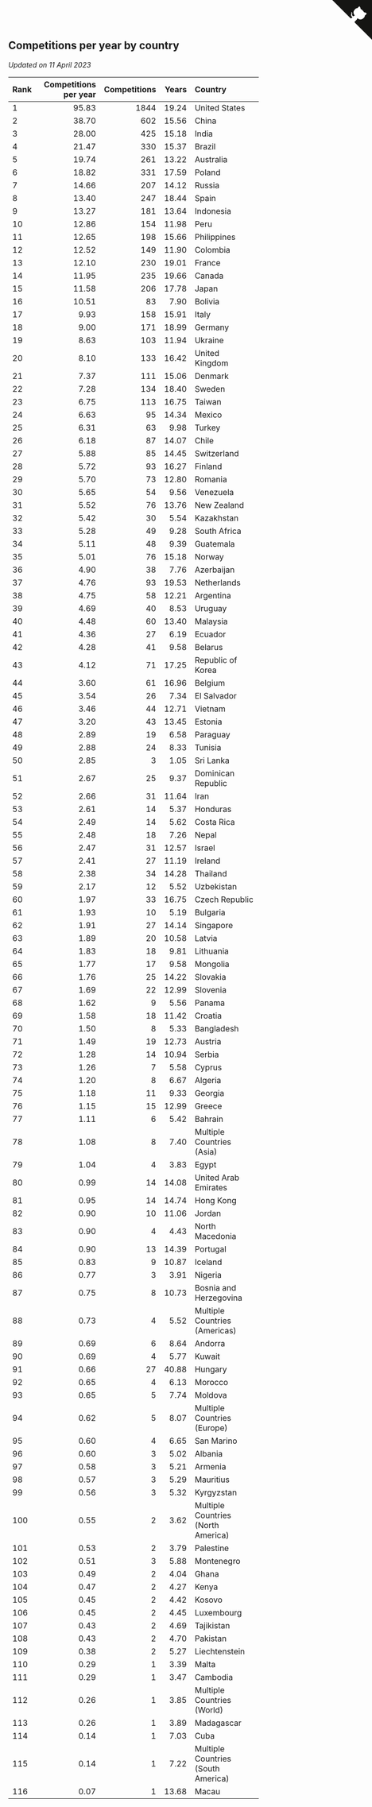 ## Competitions per year by country

*Updated on 11 April 2023*

| Rank | Competitions per year | Competitions | Years | Country |
| :--- | ---: | ---: | ---: | :--- |
| 1 | 95.83 | 1844 | 19.24 | United States |
| 2 | 38.70 | 602 | 15.56 | China |
| 3 | 28.00 | 425 | 15.18 | India |
| 4 | 21.47 | 330 | 15.37 | Brazil |
| 5 | 19.74 | 261 | 13.22 | Australia |
| 6 | 18.82 | 331 | 17.59 | Poland |
| 7 | 14.66 | 207 | 14.12 | Russia |
| 8 | 13.40 | 247 | 18.44 | Spain |
| 9 | 13.27 | 181 | 13.64 | Indonesia |
| 10 | 12.86 | 154 | 11.98 | Peru |
| 11 | 12.65 | 198 | 15.66 | Philippines |
| 12 | 12.52 | 149 | 11.90 | Colombia |
| 13 | 12.10 | 230 | 19.01 | France |
| 14 | 11.95 | 235 | 19.66 | Canada |
| 15 | 11.58 | 206 | 17.78 | Japan |
| 16 | 10.51 | 83 | 7.90 | Bolivia |
| 17 | 9.93 | 158 | 15.91 | Italy |
| 18 | 9.00 | 171 | 18.99 | Germany |
| 19 | 8.63 | 103 | 11.94 | Ukraine |
| 20 | 8.10 | 133 | 16.42 | United Kingdom |
| 21 | 7.37 | 111 | 15.06 | Denmark |
| 22 | 7.28 | 134 | 18.40 | Sweden |
| 23 | 6.75 | 113 | 16.75 | Taiwan |
| 24 | 6.63 | 95 | 14.34 | Mexico |
| 25 | 6.31 | 63 | 9.98 | Turkey |
| 26 | 6.18 | 87 | 14.07 | Chile |
| 27 | 5.88 | 85 | 14.45 | Switzerland |
| 28 | 5.72 | 93 | 16.27 | Finland |
| 29 | 5.70 | 73 | 12.80 | Romania |
| 30 | 5.65 | 54 | 9.56 | Venezuela |
| 31 | 5.52 | 76 | 13.76 | New Zealand |
| 32 | 5.42 | 30 | 5.54 | Kazakhstan |
| 33 | 5.28 | 49 | 9.28 | South Africa |
| 34 | 5.11 | 48 | 9.39 | Guatemala |
| 35 | 5.01 | 76 | 15.18 | Norway |
| 36 | 4.90 | 38 | 7.76 | Azerbaijan |
| 37 | 4.76 | 93 | 19.53 | Netherlands |
| 38 | 4.75 | 58 | 12.21 | Argentina |
| 39 | 4.69 | 40 | 8.53 | Uruguay |
| 40 | 4.48 | 60 | 13.40 | Malaysia |
| 41 | 4.36 | 27 | 6.19 | Ecuador |
| 42 | 4.28 | 41 | 9.58 | Belarus |
| 43 | 4.12 | 71 | 17.25 | Republic of Korea |
| 44 | 3.60 | 61 | 16.96 | Belgium |
| 45 | 3.54 | 26 | 7.34 | El Salvador |
| 46 | 3.46 | 44 | 12.71 | Vietnam |
| 47 | 3.20 | 43 | 13.45 | Estonia |
| 48 | 2.89 | 19 | 6.58 | Paraguay |
| 49 | 2.88 | 24 | 8.33 | Tunisia |
| 50 | 2.85 | 3 | 1.05 | Sri Lanka |
| 51 | 2.67 | 25 | 9.37 | Dominican Republic |
| 52 | 2.66 | 31 | 11.64 | Iran |
| 53 | 2.61 | 14 | 5.37 | Honduras |
| 54 | 2.49 | 14 | 5.62 | Costa Rica |
| 55 | 2.48 | 18 | 7.26 | Nepal |
| 56 | 2.47 | 31 | 12.57 | Israel |
| 57 | 2.41 | 27 | 11.19 | Ireland |
| 58 | 2.38 | 34 | 14.28 | Thailand |
| 59 | 2.17 | 12 | 5.52 | Uzbekistan |
| 60 | 1.97 | 33 | 16.75 | Czech Republic |
| 61 | 1.93 | 10 | 5.19 | Bulgaria |
| 62 | 1.91 | 27 | 14.14 | Singapore |
| 63 | 1.89 | 20 | 10.58 | Latvia |
| 64 | 1.83 | 18 | 9.81 | Lithuania |
| 65 | 1.77 | 17 | 9.58 | Mongolia |
| 66 | 1.76 | 25 | 14.22 | Slovakia |
| 67 | 1.69 | 22 | 12.99 | Slovenia |
| 68 | 1.62 | 9 | 5.56 | Panama |
| 69 | 1.58 | 18 | 11.42 | Croatia |
| 70 | 1.50 | 8 | 5.33 | Bangladesh |
| 71 | 1.49 | 19 | 12.73 | Austria |
| 72 | 1.28 | 14 | 10.94 | Serbia |
| 73 | 1.26 | 7 | 5.58 | Cyprus |
| 74 | 1.20 | 8 | 6.67 | Algeria |
| 75 | 1.18 | 11 | 9.33 | Georgia |
| 76 | 1.15 | 15 | 12.99 | Greece |
| 77 | 1.11 | 6 | 5.42 | Bahrain |
| 78 | 1.08 | 8 | 7.40 | Multiple Countries (Asia) |
| 79 | 1.04 | 4 | 3.83 | Egypt |
| 80 | 0.99 | 14 | 14.08 | United Arab Emirates |
| 81 | 0.95 | 14 | 14.74 | Hong Kong |
| 82 | 0.90 | 10 | 11.06 | Jordan |
| 83 | 0.90 | 4 | 4.43 | North Macedonia |
| 84 | 0.90 | 13 | 14.39 | Portugal |
| 85 | 0.83 | 9 | 10.87 | Iceland |
| 86 | 0.77 | 3 | 3.91 | Nigeria |
| 87 | 0.75 | 8 | 10.73 | Bosnia and Herzegovina |
| 88 | 0.73 | 4 | 5.52 | Multiple Countries (Americas) |
| 89 | 0.69 | 6 | 8.64 | Andorra |
| 90 | 0.69 | 4 | 5.77 | Kuwait |
| 91 | 0.66 | 27 | 40.88 | Hungary |
| 92 | 0.65 | 4 | 6.13 | Morocco |
| 93 | 0.65 | 5 | 7.74 | Moldova |
| 94 | 0.62 | 5 | 8.07 | Multiple Countries (Europe) |
| 95 | 0.60 | 4 | 6.65 | San Marino |
| 96 | 0.60 | 3 | 5.02 | Albania |
| 97 | 0.58 | 3 | 5.21 | Armenia |
| 98 | 0.57 | 3 | 5.29 | Mauritius |
| 99 | 0.56 | 3 | 5.32 | Kyrgyzstan |
| 100 | 0.55 | 2 | 3.62 | Multiple Countries (North America) |
| 101 | 0.53 | 2 | 3.79 | Palestine |
| 102 | 0.51 | 3 | 5.88 | Montenegro |
| 103 | 0.49 | 2 | 4.04 | Ghana |
| 104 | 0.47 | 2 | 4.27 | Kenya |
| 105 | 0.45 | 2 | 4.42 | Kosovo |
| 106 | 0.45 | 2 | 4.45 | Luxembourg |
| 107 | 0.43 | 2 | 4.69 | Tajikistan |
| 108 | 0.43 | 2 | 4.70 | Pakistan |
| 109 | 0.38 | 2 | 5.27 | Liechtenstein |
| 110 | 0.29 | 1 | 3.39 | Malta |
| 111 | 0.29 | 1 | 3.47 | Cambodia |
| 112 | 0.26 | 1 | 3.85 | Multiple Countries (World) |
| 113 | 0.26 | 1 | 3.89 | Madagascar |
| 114 | 0.14 | 1 | 7.03 | Cuba |
| 115 | 0.14 | 1 | 7.22 | Multiple Countries (South America) |
| 116 | 0.07 | 1 | 13.68 | Macau |


<a href="https://github.com/JustinTimeCuber/wca_statistics" class="github-corner" aria-label="View source on Github"><svg width="80" height="80" viewBox="0 0 250 250" style="fill:#151513; color:#fff; position: absolute; top: 0; border: 0; right: 0;" aria-hidden="true"><path d="M0,0 L115,115 L130,115 L142,142 L250,250 L250,0 Z"></path><path d="M128.3,109.0 C113.8,99.7 119.0,89.6 119.0,89.6 C122.0,82.7 120.5,78.6 120.5,78.6 C119.2,72.0 123.4,76.3 123.4,76.3 C127.3,80.9 125.5,87.3 125.5,87.3 C122.9,97.6 130.6,101.9 134.4,103.2" fill="currentColor" style="transform-origin: 130px 106px;" class="octo-arm"></path><path d="M115.0,115.0 C114.9,115.1 118.7,116.5 119.8,115.4 L133.7,101.6 C136.9,99.2 139.9,98.4 142.2,98.6 C133.8,88.0 127.5,74.4 143.8,58.0 C148.5,53.4 154.0,51.2 159.7,51.0 C160.3,49.4 163.2,43.6 171.4,40.1 C171.4,40.1 176.1,42.5 178.8,56.2 C183.1,58.6 187.2,61.8 190.9,65.4 C194.5,69.0 197.7,73.2 200.1,77.6 C213.8,80.2 216.3,84.9 216.3,84.9 C212.7,93.1 206.9,96.0 205.4,96.6 C205.1,102.4 203.0,107.8 198.3,112.5 C181.9,128.9 168.3,122.5 157.7,114.1 C157.9,116.9 156.7,120.9 152.7,124.9 L141.0,136.5 C139.8,137.7 141.6,141.9 141.8,141.8 Z" fill="currentColor" class="octo-body"></path></svg></a><style>.github-corner:hover .octo-arm{animation:octocat-wave 560ms ease-in-out}@keyframes octocat-wave{0%,100%{transform:rotate(0)}20%,60%{transform:rotate(-25deg)}40%,80%{transform:rotate(10deg)}}@media (max-width:500px){.github-corner:hover .octo-arm{animation:none}.github-corner .octo-arm{animation:octocat-wave 560ms ease-in-out}}</style>

